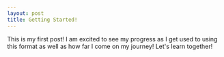 ```yaml
---
layout: post
title: Getting Started!
---
```


This is my first post! I am excited to see my progress as I get used to using this format as well as how far I come on my journey! Let's learn together!
